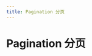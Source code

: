 ```yaml
---
title: Pagination 分页
---
```

# Pagination 分页

<ClientOnly>
  <pagination-demo></pagination-demo>
</ClientOnly>